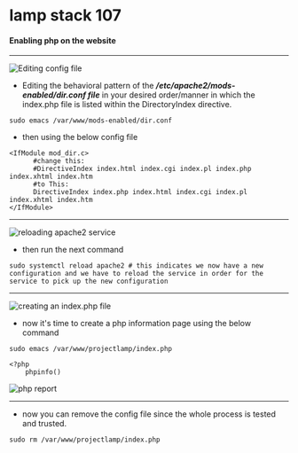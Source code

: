 # lamp stack 107

#### Enabling php on the website

---
![Editing config file](https://github.com/user-attachments/assets/2b5f962c-7702-4ff7-aed7-934714fded94)

* Editing the behavioral pattern of the ***/etc/apache2/mods-enabled/dir.conf file*** in your desired order/manner in which the index.php file is listed within the DirectoryIndex directive.

```
sudo emacs /var/www/mods-enabled/dir.conf
```
+ then using the below config file
```
<IfModule mod_dir.c>
	  #change this:
	  #DirectiveIndex index.html index.cgi index.pl index.php index.xhtml index.htm
	  #to This:
	  DirectiveIndex index.php index.html index.cgi index.pl index.xhtml index.htm
</IfModule>
```
---
![reloading apache2 service](https://github.com/user-attachments/assets/51a4508a-10a9-46d9-abf1-86bacac6749c)


+ then run the next command
```
sudo systemctl reload apache2 # this indicates we now have a new configuration and we have to reload the service in order for the service to pick up the new configuration
```
---
![creating an index.php file](https://github.com/user-attachments/assets/635f7a78-c5df-4406-a4e9-5d4852083df4)

+ now it's time to create a php information page using the below command

```
sudo emacs /var/www/projectlamp/index.php

<?php
    phpinfo()
```

![php report](https://github.com/user-attachments/assets/aff69244-9a51-44dd-9875-5dd5c47e8126)


---
* now you can remove the config file since the whole process is tested and trusted.
```
sudo rm /var/www/projectlamp/index.php
```
